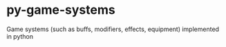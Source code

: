 # py-game-systems
Game systems (such as buffs, modifiers, effects, equipment) implemented in python
